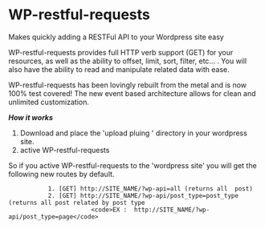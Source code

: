 # WP-restful-requests
Makes quickly adding a RESTFul API to your Wordpress site easy

 WP-restful-requests  provides full HTTP verb support (GET) for your resources, as well as the ability to offset, limit, sort, filter, etc… . You will also have the ability to read and manipulate related data with ease.
 
 WP-restful-requests has been lovingly rebuilt from the metal and is now 100% test covered! The new event based architecture allows for clean and unlimited customization.
 
 <b><i>How it works</i></b>
 
 1. Download and place the 'upload pluing ' directory in your wordpress site.
 2. active WP-restful-requests 
 
  So if you active  WP-restful-requests to the 'wordpress site' you will get the following new routes by default.

               1. [GET] http://SITE_NAME/?wp-api=all (returns all  post)
               2. [GET] http://SITE_NAME/?wp-api/post_type=post_type (returns all post related by post type 
                           <code>EX :  http://SITE_NAME/?wp-api/post_type=page</code>
         
 
 
 
